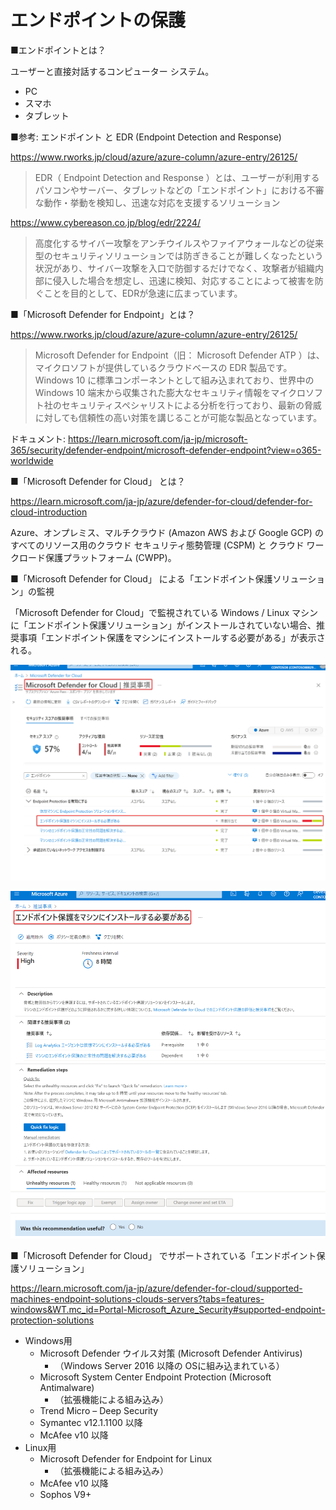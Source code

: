 # エンドポイントの保護

■エンドポイントとは？

ユーザーと直接対話するコンピューター システム。

- PC
- スマホ
- タブレット

■参考: エンドポイント と EDR (Endpoint Detection and Response)

https://www.rworks.jp/cloud/azure/azure-column/azure-entry/26125/

> EDR（ Endpoint Detection and Response ）とは、ユーザーが利用するパソコンやサーバー、タブレットなどの「エンドポイント」における不審な動作・挙動を検知し、迅速な対応を支援するソリューション

https://www.cybereason.co.jp/blog/edr/2224/

> 高度化するサイバー攻撃をアンチウイルスやファイアウォールなどの従来型のセキュリティソリューションでは防ぎきることが難しくなったという状況があり、サイバー攻撃を入口で防御するだけでなく、攻撃者が組織内部に侵入した場合を想定し、迅速に検知、対応することによって被害を防ぐことを目的として、EDRが急速に広まっています。

■「Microsoft Defender for Endpoint」とは？

https://www.rworks.jp/cloud/azure/azure-column/azure-entry/26125/

> Microsoft Defender for Endpoint（旧： Microsoft Defender ATP ）は、マイクロソフトが提供しているクラウドベースの EDR 製品です。Windows 10 に標準コンポーネントとして組み込まれており、世界中の Windows 10 端末から収集された膨大なセキュリティ情報をマイクロソフト社のセキュリティスペシャリストによる分析を行っており、最新の脅威に対しても信頼性の高い対策を講じることが可能な製品となっています。

ドキュメント: https://learn.microsoft.com/ja-jp/microsoft-365/security/defender-endpoint/microsoft-defender-endpoint?view=o365-worldwide

■「Microsoft Defender for Cloud」 とは？

https://learn.microsoft.com/ja-jp/azure/defender-for-cloud/defender-for-cloud-introduction

Azure、オンプレミス、マルチクラウド (Amazon AWS および Google GCP) のすべてのリソース用のクラウド セキュリティ態勢管理 (CSPM) と クラウド ワークロード保護プラットフォーム (CWPP)。


■「Microsoft Defender for Cloud」 による「エンドポイント保護ソリューション」の監視

「Microsoft Defender for Cloud」で監視されている Windows / Linux マシンに「エンドポイント保護ソリューション」がインストールされていない場合、推奨事項「エンドポイント保護をマシンにインストールする必要がある」が表示される。

![](images/ss-2022-09-28-20-49-31.png)

![](images/ss-2022-09-28-20-46-54.png)

■「Microsoft Defender for Cloud」 でサポートされている「エンドポイント保護ソリューション」

https://learn.microsoft.com/ja-jp/azure/defender-for-cloud/supported-machines-endpoint-solutions-clouds-servers?tabs=features-windows&WT.mc_id=Portal-Microsoft_Azure_Security#supported-endpoint-protection-solutions

- Windows用
  - Microsoft Defender ウイルス対策 (Microsoft Defender Antivirus)
    - （Windows Server 2016 以降の OSに組み込まれている）
  - Microsoft System Center Endpoint Protection (Microsoft Antimalware)
    - （拡張機能による組み込み）
  - Trend Micro – Deep Security
  - Symantec v12.1.1100 以降
  - McAfee v10 以降
- Linux用
  - Microsoft Defender for Endpoint for Linux
    - （拡張機能による組み込み）
  - McAfee v10 以降
  - Sophos V9+
